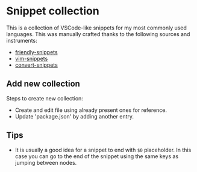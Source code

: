# Snippet collection

This is a collection of VSCode-like snippets for my most commonly used languages. This was manually crafted thanks to the following sources and instruments:

- [friendly-snippets](https://github.com/rafamadriz/friendly-snippets)
- [vim-snippets](https://github.com/honza/vim-snippets)
- [convert-snippets](https://github.com/VincentCordobes/convert-snippets)

## Add new collection

Steps to create new collection:

- Create and edit file using already present ones for reference.
- Update 'package.json' by adding another entry.

## Tips

- It is usually a good idea for a snippet to end with `$0` placeholder. In this case you can go to the end of the snippet using the same keys as jumping between nodes.
